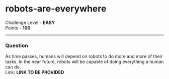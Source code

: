 # robots-are-everywhere

Challenge Level - __EASY__  
Points - __100__

---
### Question
As time passes, humans will depend on robots to do more and more of their tasks. In the near future, robots will be capable of doing everything a human can do.  
Link: __LINK TO BE PROVIDED__
